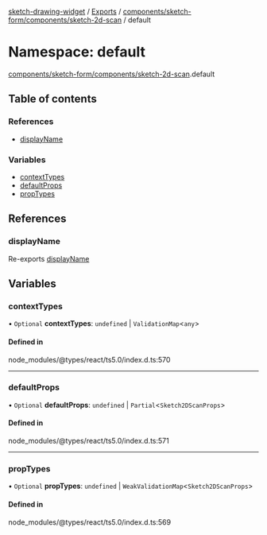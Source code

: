 [sketch-drawing-widget](../README.md) / [Exports](../modules.md) / [components/sketch-form/components/sketch-2d-scan](components_sketch_form_components_sketch_2d_scan.md) / default

# Namespace: default

[components/sketch-form/components/sketch-2d-scan](components_sketch_form_components_sketch_2d_scan.md).default

## Table of contents

### References

-   [displayName](components_sketch_form_components_sketch_2d_scan.default.md#displayname)

### Variables

-   [contextTypes](components_sketch_form_components_sketch_2d_scan.default.md#contexttypes)
-   [defaultProps](components_sketch_form_components_sketch_2d_scan.default.md#defaultprops)
-   [propTypes](components_sketch_form_components_sketch_2d_scan.default.md#proptypes)

## References

### displayName

Re-exports [displayName](components_sketch_form_components_message.default.md#displayname)

## Variables

### contextTypes

• `Optional` **contextTypes**: `undefined` \| `ValidationMap`\<`any`\>

#### Defined in

node_modules/@types/react/ts5.0/index.d.ts:570

---

### defaultProps

• `Optional` **defaultProps**: `undefined` \| `Partial`\<`Sketch2DScanProps`\>

#### Defined in

node_modules/@types/react/ts5.0/index.d.ts:571

---

### propTypes

• `Optional` **propTypes**: `undefined` \| `WeakValidationMap`\<`Sketch2DScanProps`\>

#### Defined in

node_modules/@types/react/ts5.0/index.d.ts:569
